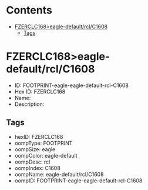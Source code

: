 



Contents
========

* [FZERCLC168>eagle-default/rcl/C1608](#fzerclc168eagle-defaultrclc1608)
	* [Tags](#tags)

# FZERCLC168>eagle-default/rcl/C1608

- ID: FOOTPRINT-eagle-eagle-default-rcl-C1608
- Hex ID: FZERCLC168
- Name: 
- Description: 

## Tags

- hexID: FZERCLC168
- oompType: FOOTPRINT
- oompSize: eagle
- oompColor: eagle-default
- oompDesc: rcl
- oompIndex: C1608
- oompName: eagle-default/rcl/C1608
- oompID: FOOTPRINT-eagle-eagle-default-rcl-C1608
